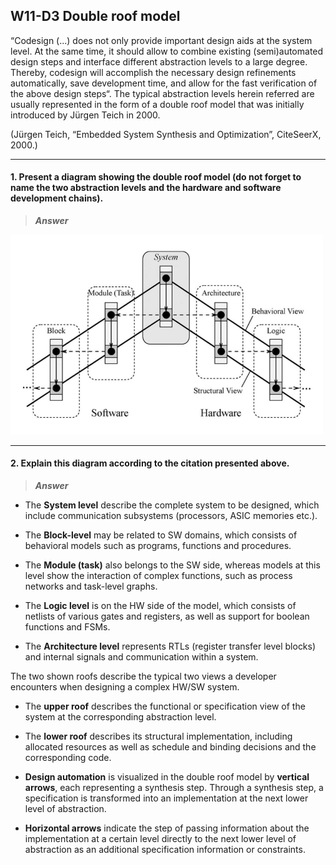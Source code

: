 ## W11-D3 Double roof model


“Codesign (...) does not only provide important design aids at the system level. At the same time, it should allow to combine existing (semi)automated design steps and interface different abstraction levels to a large degree. Thereby, codesign will accomplish the necessary design refinements automatically, save development time, and allow for the fast verification of the above design steps“. The typical abstraction levels herein referred are usually represented in the form of a double roof model that was initially introduced by Jürgen Teich in 2000.

(Jürgen Teich, “Embedded System Synthesis and Optimization”, CiteSeerX, 2000.)

----

#### 1. Present a diagram showing the double roof model (do not forget to name the two abstraction levels and the hardware and software development chains).

>***Answer***

<img src="/Resources/images/doubleroof.png" alt="drawing" width="500"/>

----
#### 2. Explain this diagram according to the citation presented above.

>***Answer***

- The **System level** describe the complete system to be designed, which include communication subsystems (processors, ASIC memories etc.). 

- The **Block-level** may be related to SW domains, which consists of behavioral models such as programs, functions and procedures. 

- The **Module (task)** also belongs to the SW side, whereas models at this level show the interaction of complex functions, such as process networks and task-level graphs. 

- The **Logic level** is on the HW side of the model, which consists of netlists of various gates and registers, as well as support for boolean functions and FSMs. 

- The **Architecture level** represents RTLs (register transfer level blocks) and internal signals and communication within a system. 

The two shown roofs describe the typical two views a developer encounters when designing a complex HW/SW system. 

- The **upper roof** describes the functional or specification view of the system at the corresponding abstraction level.

- The **lower roof** describes its structural implementation, including allocated resources as well as schedule and binding decisions and the corresponding code. 

- **Design automation** is visualized in the double roof model by **vertical arrows**, each representing a synthesis step. Through a synthesis step, a specification is transformed into an implementation at the next lower level of abstraction. 

- **Horizontal arrows** indicate the step of passing information about the implementation at a certain level directly to the next lower level of abstraction as an additional specification information or constraints.
